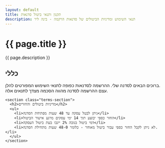 ```yaml
---
layout: default
title: תקנון ותנאי ביטול סדנאות
description: תנאי השימוש ומדיניות הביטולים של סדנאות הרקמה - בינה ליר
---
```


<div class="container">
  <div class="page-head">
    <h1 class="page-title">{{ page.title }}</h1>
    <p class="page-description">{{ page.description }}</p>
  </div>
</div>

<div class="terms-page container animate">
  <div class="terms-content">
    <section class="terms-section">
      <h2>כללי</h2>
      <p>
        ברוכים הבאים לסדנה שלי. ההרשמה לסדנאות כפופה לתנאי השימוש המפורטים להלן.
        <br>
        עצם ההרשמה לסדנה מהווה הסכמה מצדך לתנאים אלה.
      </p>
    </section>

    <section class="terms-section">
      <h2>מדיניות ביטולים והחזרים</h2>
      <ul>
        <li>ניתן לבטל עסקה עד 48 שעות מפתיחת הסדנה</li>
        <li>החזר כספי יבוצע תוך 14 ימי עסקים מרגע אישור הביטול</li>
        <li>דמי ביטול בגובה 2% ייגבו בעת ביטול העסקה</li>
        <li>לא ניתן לקבל החזר כספי עבור ביטול מאוחר - כלומר 48-0 שעות מתחילת הסדנה.</li>
      </ul>
    </section>

  </div>
</div> 
